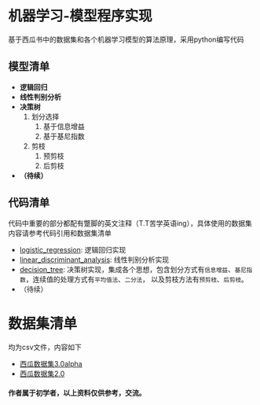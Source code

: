 # 机器学习-模型程序实现
基于西瓜书中的数据集和各个机器学习模型的算法原理，采用python编写代码
## 模型清单
* **逻辑回归**
* **线性判别分析**
* **决策树**  
	1. 划分选择  
		1. 基于信息增益  
    	2. 基于基尼指数  
	2. 剪枝  
		1. 预剪枝  
		2. 后剪枝  
* **（待续）**
## 代码清单
代码中重要的部分都配有蹩脚的英文注释（T.T苦学英语ing），具体使用的数据集内容请参考代码引用和数据集清单
* [logistic_regression](https://github.com/SkecisAI/ML-Practice/blob/master/logistic_regression.py): 逻辑回归实现
* [linear_discriminant_analysis](https://github.com/SkecisAI/ML-Practice/blob/master/linear_discriminant_analysis.py): 线性判别分析实现
* [decision_tree](https://github.com/SkecisAI/ML-Practice/blob/master/decision_tree.py): 决策树实现，集成各个思想，包含划分方式有`信息增益`、`基尼指数`，连续值的处理方式有`平均值法`、`二分法`，
				 以及剪枝方法有`预剪枝`、`后剪枝`。
* （待续）
# 数据集清单
均为csv文件，内容如下
* [西瓜数据集3.0alpha](https://github.com/SkecisAI/ML-Practice/blob/master/watermelon.csv)
* [西瓜数据集2.0](https://github.com/SkecisAI/ML-Practice/blob/master/watermelon4.csv)
#### 作者属于初学者，以上资料仅供参考，交流。
